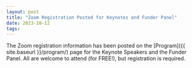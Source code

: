 ```yaml
---
layout: post
title: "Zoom Registration Posted for Keynotes and Funder Panel"
date: 2023-10-12
tags:
---
```


The Zoom registration information has been posted on the [Program]({{ site.baseurl }}/program/) page
for the Keynote Speakers and the Funder Panel. All are welcome to attend (for FREE!),
but registration is required.
